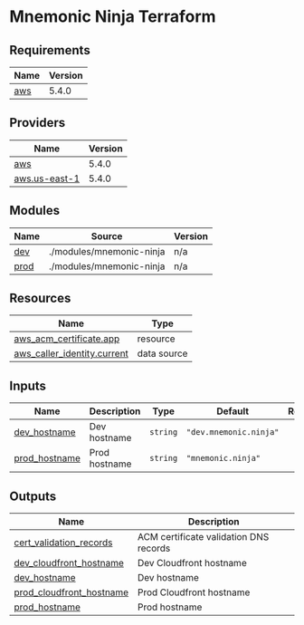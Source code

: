 # Mnemonic Ninja Terraform

<!-- BEGINNING OF PRE-COMMIT-TERRAFORM DOCS HOOK -->
## Requirements

| Name | Version |
|------|---------|
| <a name="requirement_aws"></a> [aws](#requirement\_aws) | 5.4.0 |

## Providers

| Name | Version |
|------|---------|
| <a name="provider_aws"></a> [aws](#provider\_aws) | 5.4.0 |
| <a name="provider_aws.us-east-1"></a> [aws.us-east-1](#provider\_aws.us-east-1) | 5.4.0 |

## Modules

| Name | Source | Version |
|------|--------|---------|
| <a name="module_dev"></a> [dev](#module\_dev) | ./modules/mnemonic-ninja | n/a |
| <a name="module_prod"></a> [prod](#module\_prod) | ./modules/mnemonic-ninja | n/a |

## Resources

| Name | Type |
|------|------|
| [aws_acm_certificate.app](https://registry.terraform.io/providers/hashicorp/aws/5.4.0/docs/resources/acm_certificate) | resource |
| [aws_caller_identity.current](https://registry.terraform.io/providers/hashicorp/aws/5.4.0/docs/data-sources/caller_identity) | data source |

## Inputs

| Name | Description | Type | Default | Required |
|------|-------------|------|---------|:--------:|
| <a name="input_dev_hostname"></a> [dev\_hostname](#input\_dev\_hostname) | Dev hostname | `string` | `"dev.mnemonic.ninja"` | no |
| <a name="input_prod_hostname"></a> [prod\_hostname](#input\_prod\_hostname) | Prod hostname | `string` | `"mnemonic.ninja"` | no |

## Outputs

| Name | Description |
|------|-------------|
| <a name="output_cert_validation_records"></a> [cert\_validation\_records](#output\_cert\_validation\_records) | ACM certificate validation DNS records |
| <a name="output_dev_cloudfront_hostname"></a> [dev\_cloudfront\_hostname](#output\_dev\_cloudfront\_hostname) | Dev Cloudfront hostname |
| <a name="output_dev_hostname"></a> [dev\_hostname](#output\_dev\_hostname) | Dev hostname |
| <a name="output_prod_cloudfront_hostname"></a> [prod\_cloudfront\_hostname](#output\_prod\_cloudfront\_hostname) | Prod Cloudfront hostname |
| <a name="output_prod_hostname"></a> [prod\_hostname](#output\_prod\_hostname) | Prod hostname |
<!-- END OF PRE-COMMIT-TERRAFORM DOCS HOOK -->
